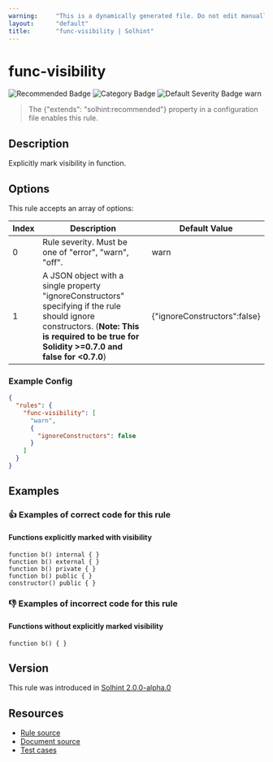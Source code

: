 ```yaml
---
warning:     "This is a dynamically generated file. Do not edit manually."
layout:      "default"
title:       "func-visibility | Solhint"
---
```


# func-visibility
![Recommended Badge](https://img.shields.io/badge/-Recommended-brightgreen)
![Category Badge](https://img.shields.io/badge/-Security%20Rules-informational)
![Default Severity Badge warn](https://img.shields.io/badge/Default%20Severity-warn-yellow)
> The {"extends": "solhint:recommended"} property in a configuration file enables this rule.


## Description
Explicitly mark visibility in function.

## Options
This rule accepts an array of options:

| Index | Description                                                                                                                                                                                    | Default Value                |
| ----- | ---------------------------------------------------------------------------------------------------------------------------------------------------------------------------------------------- | ---------------------------- |
| 0     | Rule severity. Must be one of "error", "warn", "off".                                                                                                                                          | warn                         |
| 1     | A JSON object with a single property "ignoreConstructors" specifying if the rule should ignore constructors. (**Note: This is required to be true for Solidity >=0.7.0 and false for <0.7.0**) | {"ignoreConstructors":false} |


### Example Config
```json
{
  "rules": {
    "func-visibility": [
      "warn",
      {
        "ignoreConstructors": false
      }
    ]
  }
}
```


## Examples
### 👍 Examples of **correct** code for this rule

#### Functions explicitly marked with visibility

```solidity
function b() internal { }
function b() external { }
function b() private { }
function b() public { }
constructor() public { }
```

### 👎 Examples of **incorrect** code for this rule

#### Functions without explicitly marked visibility

```solidity
function b() { }
```

## Version
This rule was introduced in [Solhint 2.0.0-alpha.0](https://github.com/protofire/solhint/blob/v2.0.0-alpha.0)

## Resources
- [Rule source](https://github.com/protofire/solhint/blob/master/lib/rules/security/func-visibility.js)
- [Document source](https://github.com/protofire/solhint/blob/master/docs/rules/security/func-visibility.md)
- [Test cases](https://github.com/protofire/solhint/blob/master/test/rules/security/func-visibility.js)
